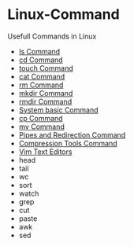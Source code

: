 # Linux-Command
Usefull Commands in Linux 

-  [ls Command](ls%20Command.md)
-  [cd Command](cd%20Command.md)
-  [touch Command](touch%20Command.md)
-  [cat Command](cat%20Command.md)
-  [rm Command](rm%20Command.md)
-  [mkdir Command](mkdir%20Command.md)
-  [rmdir Command](rmdir%20Command.md)
-  [System basic Command](System%20basic%20Command.md)
-  [cp Command](cp%20Command.md)
-  [mv Command](mv%20Command.md)
-  [Pipes and Redirection Command](Pipes%20and%20Redirection%20Command.md)
-  [Compression Tools Command](Compression%20Tools%20Command.md)
-  [Vim Text Editors](Vim%20Text%20Editors.md)
-  head
-  tail
-  wc
-  sort
-  watch
-  grep
-  cut
-  paste
-  awk
-  sed
